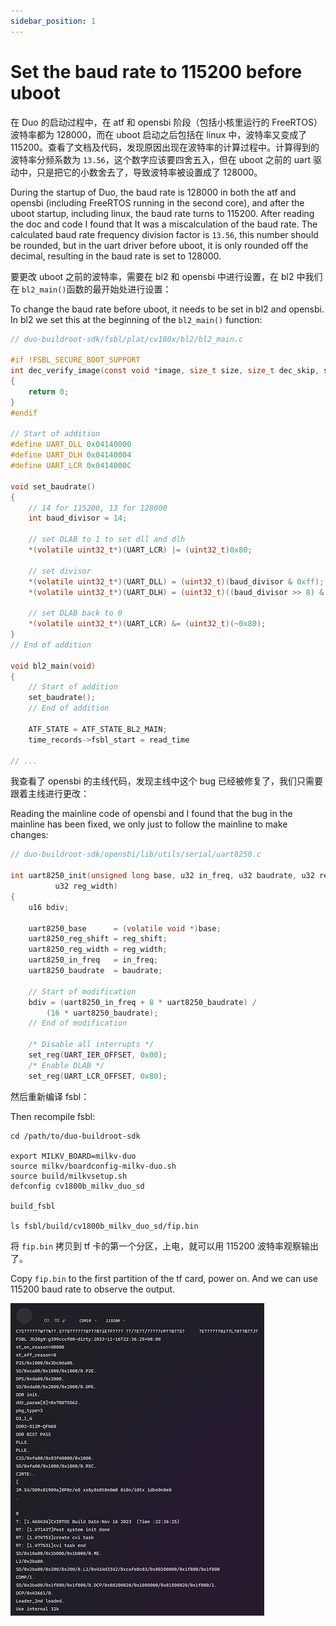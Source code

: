 ```yaml
---
sidebar_position: 1
---
```


# Set the baud rate to 115200 before uboot

在 Duo 的启动过程中，在 atf 和 opensbi 阶段（包括小核里运行的 FreeRTOS）波特率都为 128000，而在 uboot 启动之后包括在 linux 中，波特率又变成了 115200。查看了文档及代码，发现原因出现在波特率的计算过程中。计算得到的波特率分频系数为 `13.56`，这个数字应该要四舍五入，但在 uboot 之前的 uart 驱动中，只是把它的小数舍去了，导致波特率被设置成了 128000。

During the startup of Duo, the baud rate is 128000 in both the atf and opensbi (including FreeRTOS running in the second core), and after the uboot startup, including linux, the baud rate turns to 115200. After reading the doc and code I found that It was a miscalculation of the baud rate. The calculated baud rate frequency division factor is `13.56`, this number should be rounded, but in the uart driver before uboot, it is only rounded off the decimal, resulting in the baud rate is set to 128000.

要更改 uboot 之前的波特率，需要在 bl2 和 opensbi 中进行设置，在 bl2 中我们在 `bl2_main()`函数的最开始处进行设置：

To change the baud rate before uboot, it needs to be set in bl2 and opensbi. In bl2 we set this at the beginning of the `bl2_main()` function:
```c
// duo-buildroot-sdk/fsbl/plat/cv180x/bl2/bl2_main.c

#if !FSBL_SECURE_BOOT_SUPPORT
int dec_verify_image(const void *image, size_t size, size_t dec_skip, struct fip_param1 *fip_param1)
{
	return 0;
}
#endif

// Start of addition
#define UART_DLL 0x04140000
#define UART_DLH 0x04140004
#define UART_LCR 0x0414000C

void set_baudrate()
{
	// 14 for 115200, 13 for 128000
	int baud_divisor = 14;

	// set DLAB to 1 to set dll and dlh
	*(volatile uint32_t*)(UART_LCR) |= (uint32_t)0x80;

	// set divisor
	*(volatile uint32_t*)(UART_DLL) = (uint32_t)(baud_divisor & 0xff);
	*(volatile uint32_t*)(UART_DLH) = (uint32_t)((baud_divisor >> 8) & 0xff);

	// set DLAB back to 0
	*(volatile uint32_t*)(UART_LCR) &= (uint32_t)(~0x80);
}
// End of addition

void bl2_main(void)
{
	// Start of addition
	set_baudrate();
	// End of addition

	ATF_STATE = ATF_STATE_BL2_MAIN;
	time_records->fsbl_start = read_time

// ...
```

我查看了 opensbi 的主线代码，发现主线中这个 bug 已经被修复了，我们只需要跟着主线进行更改：

Reading the mainline code of opensbi and I found that the bug in the mainline has been fixed, we only just to follow the mainline to make changes:
```c
// duo-buildroot-sdk/opensbi/lib/utils/serial/uart8250.c

int uart8250_init(unsigned long base, u32 in_freq, u32 baudrate, u32 reg_shift,
		  u32 reg_width)
{
	u16 bdiv;

	uart8250_base      = (volatile void *)base;
	uart8250_reg_shift = reg_shift;
	uart8250_reg_width = reg_width;
	uart8250_in_freq   = in_freq;
	uart8250_baudrate  = baudrate;

	// Start of modification
	bdiv = (uart8250_in_freq + 8 * uart8250_baudrate) /
		(16 * uart8250_baudrate);
	// End of modification

	/* Disable all interrupts */
	set_reg(UART_IER_OFFSET, 0x00);
	/* Enable DLAB */
	set_reg(UART_LCR_OFFSET, 0x80);
```

然后重新编译 fsbl：

Then recompile fsbl:
```shell
cd /path/to/duo-buildroot-sdk

export MILKV_BOARD=milkv-duo
source milkv/boardconfig-milkv-duo.sh
source build/milkvsetup.sh
defconfig cv1800b_milkv_duo_sd

build_fsbl

ls fsbl/build/cv1800b_milkv_duo_sd/fip.bin
```

将 `fip.bin` 拷贝到 tf 卡的第一个分区，上电，就可以用 115200 波特率观察输出了。

Copy `fip.bin` to the first partition of the tf card, power on. And we can use 115200 baud rate to observe the output.

![](img/baudrate_output.png)